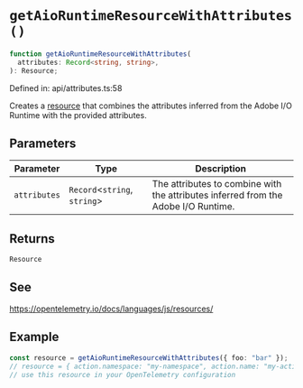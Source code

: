 # `getAioRuntimeResourceWithAttributes()`

```ts
function getAioRuntimeResourceWithAttributes(
  attributes: Record<string, string>,
): Resource;
```

Defined in: api/attributes.ts:58

Creates a [resource](https://open-telemetry.github.io/opentelemetry-js/interfaces/_opentelemetry_sdk-node.resources.Resource.html)
that combines the attributes inferred from the Adobe I/O Runtime with the provided attributes.

## Parameters

| Parameter    | Type                           | Description                                                                        |
| ------------ | ------------------------------ | ---------------------------------------------------------------------------------- |
| `attributes` | `Record`\<`string`, `string`\> | The attributes to combine with the attributes inferred from the Adobe I/O Runtime. |

## Returns

`Resource`

## See

https://opentelemetry.io/docs/languages/js/resources/

## Example

```ts
const resource = getAioRuntimeResourceWithAttributes({ foo: "bar" });
// resource = { action.namespace: "my-namespace", action.name: "my-action", foo: "bar", ... }
// use this resource in your OpenTelemetry configuration
```
